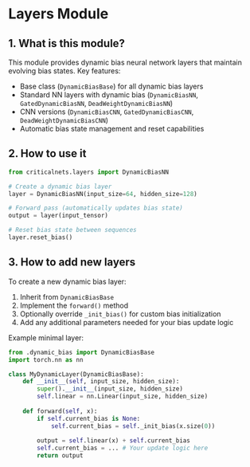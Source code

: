 # Layers Module

## 1. What is this module?
This module provides dynamic bias neural network layers that maintain evolving bias states. Key features:
- Base class (`DynamicBiasBase`) for all dynamic bias layers
- Standard NN layers with dynamic bias (`DynamicBiasNN`, `GatedDynamicBiasNN`, `DeadWeightDynamicBiasNN`)
- CNN versions (`DynamicBiasCNN`, `GatedDynamicBiasCNN`, `DeadWeightDynamicBiasCNN`)
- Automatic bias state management and reset capabilities

## 2. How to use it
```python
from criticalnets.layers import DynamicBiasNN

# Create a dynamic bias layer
layer = DynamicBiasNN(input_size=64, hidden_size=128)

# Forward pass (automatically updates bias state)
output = layer(input_tensor)

# Reset bias state between sequences
layer.reset_bias()
```

## 3. How to add new layers
To create a new dynamic bias layer:
1. Inherit from `DynamicBiasBase`
2. Implement the `forward()` method
3. Optionally override `_init_bias()` for custom bias initialization
4. Add any additional parameters needed for your bias update logic

Example minimal layer:
```python
from .dynamic_bias import DynamicBiasBase
import torch.nn as nn

class MyDynamicLayer(DynamicBiasBase):
    def __init__(self, input_size, hidden_size):
        super().__init__(input_size, hidden_size)
        self.linear = nn.Linear(input_size, hidden_size)
        
    def forward(self, x):
        if self.current_bias is None:
            self.current_bias = self._init_bias(x.size(0))
            
        output = self.linear(x) + self.current_bias
        self.current_bias = ... # Your update logic here
        return output
